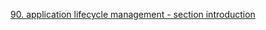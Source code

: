 [90. application lifecycle management - section introduction](https://www.udemy.com/course/certified-kubernetes-administrator-with-practice-tests/learn/lecture/14296006#questions/18599048)
